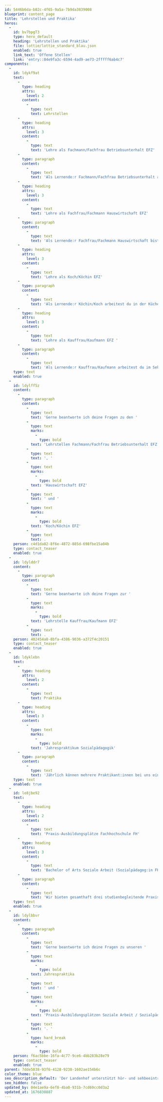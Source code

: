 ```yaml
---
id: 5446b6da-b02c-4f65-9a5a-7b9da3839008
blueprint: content_page
title: 'Lehrstellen und Praktika'
heros:
  -
    id: bv7bpgT3
    type: hero_default
    heading: 'Lehrstellen und Praktika'
    file: lottie/lottie_standard_blau.json
    enabled: true
    link_text: 'Offene Stellen'
    link: 'entry::84e9fa3c-6594-4ad9-ae73-2fffff6ab4c7'
components:
  -
    id: ldykf9at
    text:
      -
        type: heading
        attrs:
          level: 2
        content:
          -
            type: text
            text: Lehrstellen
      -
        type: heading
        attrs:
          level: 3
        content:
          -
            type: text
            text: 'Lehre als Fachmann/Fachfrau Betriebsunterhalt EFZ'
      -
        type: paragraph
        content:
          -
            type: text
            text: 'Als Lernende:r Fachmann/Fachfrau Betriebsunterhalt arbeitest du hauptsächlich im Technischen Dienst. Du hilfst beim Unterhalt der Gebäude und der Grünanlage mit, führst Reparaturen aus, löst technische Probleme, wartest Maschinen und stellst die Infrastruktur für Anlässe bereit. Weiter absolvierst du regelmässige Einsätze im Reinigungsteam und bei einem Landschaftsgärtner.'
      -
        type: heading
        attrs:
          level: 3
        content:
          -
            type: text
            text: 'Lehre als Fachfrau/Fachmann Hauswirtschaft EFZ'
      -
        type: paragraph
        content:
          -
            type: text
            text: 'Als Lernende:r Fachfrau/Fachmann Hauswirtschaft bist du in der Reinigung, Wäscherei, Gästebetreuung und Verpflegung tätig. Weiter führst du kleine administrative Aufgaben aus. Damit du Einblick in die Hotellerie bekommst, sind Praktika in anderen Betrieben vorgesehen.'
      -
        type: heading
        attrs:
          level: 3
        content:
          -
            type: text
            text: 'Lehre als Koch/Köchin EFZ'
      -
        type: paragraph
        content:
          -
            type: text
            text: 'Als Lernende:r Köchin/Koch arbeitest du in der Küche des Landenhofs. Von Montag bis Freitag bereitest du schmackhafte warme und kalte Speisen für die Wohngruppen und Mitarbeitenden vor. Bei Anlässen hilfst du mit, die Gäste mit einem abwechslungsreichen kulinarischen Angebot zu verwöhnen. Damit du Einblick in die Arbeit einer Köchin/eines Kochs der «klassischen» Gastronomie bekommst, absolvierst du jährlich ein achtwöchiges Praktikum in einem «À-la-carte-Betrieb».'
      -
        type: heading
        attrs:
          level: 3
        content:
          -
            type: text
            text: 'Lehre als Kauffrau/Kaufmann EFZ '
      -
        type: paragraph
        content:
          -
            type: text
            text: 'Als Lernende:r Kauffrau/Kaufmann arbeitest du im Sekretariat Schule und Pädaudiologischer Dienst und in der Buchhaltung mit. Du erledigst unter anderem Korrespondenz per Mail und Brief, nimmst Kundenanfragen entgegen, legst Dokumente ab oder hilfst bei Versänden.'
    type: text
    enabled: true
  -
    id: ldylff5z
    content:
      -
        type: paragraph
        content:
          -
            type: text
            text: 'Gerne beantworte ich deine Fragen zu den '
          -
            type: text
            marks:
              -
                type: bold
            text: 'Lehrstellen Fachmann/Fachfrau Betriebsunterhalt EFZ'
          -
            type: text
            text: ', '
          -
            type: text
            marks:
              -
                type: bold
            text: 'Hauswirtschaft EFZ'
          -
            type: text
            text: ' und '
          -
            type: text
            marks:
              -
                type: bold
            text: 'Koch/Köchin EFZ'
          -
            type: text
            text: .
    person: c4d1da82-8f6e-4872-885d-698fbe15a04b
    type: contact_teaser
    enabled: true
  -
    id: ldylddr7
    content:
      -
        type: paragraph
        content:
          -
            type: text
            text: 'Gerne beantworte ich deine Fragen zur '
          -
            type: text
            marks:
              -
                type: bold
            text: 'Lehrstelle Kauffrau/Kaufmann EFZ'
          -
            type: text
            text: .
    person: 402454a8-8bfa-4386-9036-a372f4c20151
    type: contact_teaser
    enabled: true
  -
    id: ldyklebn
    text:
      -
        type: heading
        attrs:
          level: 2
        content:
          -
            type: text
            text: Praktika
      -
        type: heading
        attrs:
          level: 3
        content:
          -
            type: text
            marks:
              -
                type: bold
            text: 'Jahrespraktikum Sozialpädagogik'
      -
        type: paragraph
        content:
          -
            type: text
            text: 'Jährlich können mehrere Praktikant:innen bei uns ein Jahrespraktikum absolvieren. Als Praktikant:in hilfst du in Tageshort-Wohngruppen bei der Betreuung von Kindern und Jugendlichen mit und leistest in der Schwerhörigenschule Einsätze als Klassen-Assistent:in. Das Praktikum gibt Einblick in das Tätigkeitsfeld Sozialpädagogik und ist Bedingung für die Aufnahme an einer Fachhochschule für Soziale Arbeit oder für das Studium der Logopädie.'
    type: text
    enabled: true
  -
    id: le8jbe92
    text:
      -
        type: heading
        attrs:
          level: 2
        content:
          -
            type: text
            text: 'Praxis-Ausbildungsplätze Fachhochschule FH'
      -
        type: heading
        attrs:
          level: 3
        content:
          -
            type: text
            text: 'Bachelor of Arts Soziale Arbeit (Sozialpädagog:in FH)'
      -
        type: paragraph
        content:
          -
            type: text
            text: 'Wir bieten gesamthaft drei studienbegleitende Praxis-Ausbildungsplätze an. Während des 4-jährigen Studiums besuchst du zwei Tage in der Woche die Hochschule für Soziale Arbeit der FHNW. Parallel dazu arbeitest du mit einem 50-70%-Pensum in einem unserer Wohngruppenteams. Während der gesamten Praxis-Ausbildung wirst du durch speziell ausgebildete Fachpersonen begleitet.'
    type: text
    enabled: true
  -
    id: ldylbbvr
    content:
      -
        type: paragraph
        content:
          -
            type: text
            text: 'Gerne beantworte ich deine Fragen zu unseren '
          -
            type: text
            marks:
              -
                type: bold
            text: Jahrespraktika
          -
            type: text
            text: ' und '
          -
            type: text
            marks:
              -
                type: bold
            text: 'Praxis-Ausbildungsplätzen Soziale Arbeit / Sozialpädagogik'
          -
            type: text
            text: '. '
          -
            type: hard_break
            marks:
              -
                type: bold
    person: f6ac5bbe-16fa-4c77-9ce6-4bb283b28e79
    type: contact_teaser
    enabled: true
parent: 7dde5838-93f6-4128-9238-1602ae154b6c
color_theme: blue
seo_description_default: 'Der Landenhof unterstützt hör- und sehbeeinträchtigte Kinder & Jugendliche in ihrem selbstbestimmten Leben durch Förderung ihrer Fähigkeiten & Entwicklung'
seo_hidden: false
updated_by: 04e1ae9a-6ef8-4ba0-931b-7cd69cc0d3a2
updated_at: 1676830887
---
```

